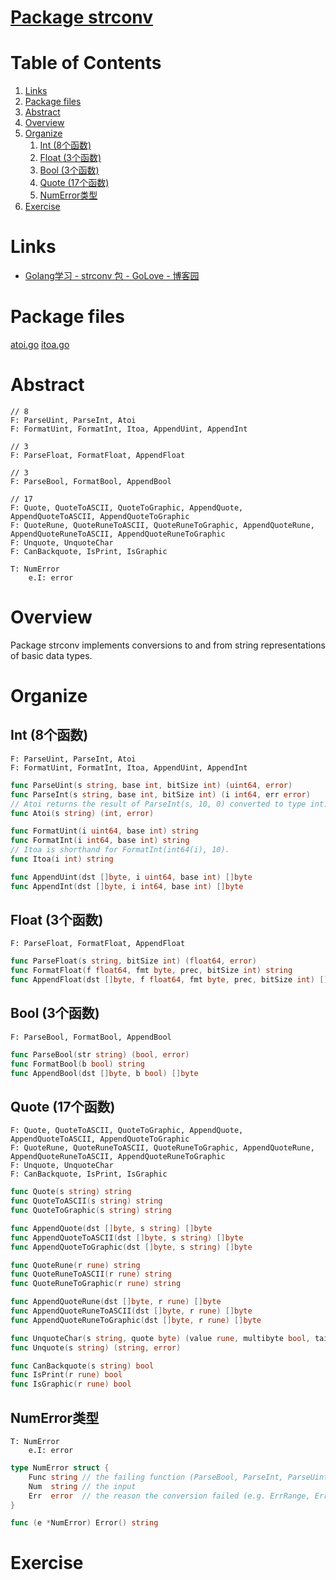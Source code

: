 # [Package strconv](https://golang.org/pkg/strconv/)

<!-- ToC start -->
# Table of Contents

1. [Links](#links)
1. [Package files](#package-files)
1. [Abstract](#abstract)
1. [Overview](#overview)
1. [Organize](#organize)
   1. [Int (8个函数)](#int-8个函数)
   1. [Float (3个函数)](#float-3个函数)
   1. [Bool (3个函数)](#bool-3个函数)
   1. [Quote (17个函数)](#quote-17个函数)
   1. [NumError类型](#numerror类型)
1. [Exercise](#exercise)
<!-- ToC end -->

# Links

* [Golang学习 - strconv 包 - GoLove - 博客园](https://www.cnblogs.com/golove/p/3262925.html)

# Package files

[atoi.go](https://golang.org/src/strconv/atoi.go) [itoa.go](https://golang.org/src/strconv/itoa.go)

# Abstract

```
// 8
F: ParseUint, ParseInt, Atoi
F: FormatUint, FormatInt, Itoa, AppendUint, AppendInt

// 3
F: ParseFloat, FormatFloat, AppendFloat

// 3
F: ParseBool, FormatBool, AppendBool

// 17
F: Quote, QuoteToASCII, QuoteToGraphic, AppendQuote, AppendQuoteToASCII, AppendQuoteToGraphic
F: QuoteRune, QuoteRuneToASCII, QuoteRuneToGraphic, AppendQuoteRune, AppendQuoteRuneToASCII, AppendQuoteRuneToGraphic
F: Unquote, UnquoteChar
F: CanBackquote, IsPrint, IsGraphic

T: NumError
    e.I: error
```

# Overview

Package strconv implements conversions to and from string representations of basic data types. 

# Organize

## Int (8个函数)

```
F: ParseUint, ParseInt, Atoi
F: FormatUint, FormatInt, Itoa, AppendUint, AppendInt
```

```go
func ParseUint(s string, base int, bitSize int) (uint64, error) 
func ParseInt(s string, base int, bitSize int) (i int64, err error)
// Atoi returns the result of ParseInt(s, 10, 0) converted to type int.
func Atoi(s string) (int, error) 

func FormatUint(i uint64, base int) string
func FormatInt(i int64, base int) string
// Itoa is shorthand for FormatInt(int64(i), 10).
func Itoa(i int) string 

func AppendUint(dst []byte, i uint64, base int) []byte
func AppendInt(dst []byte, i int64, base int) []byte
```

## Float (3个函数)

```
F: ParseFloat, FormatFloat, AppendFloat
```

```go
func ParseFloat(s string, bitSize int) (float64, error)
func FormatFloat(f float64, fmt byte, prec, bitSize int) string
func AppendFloat(dst []byte, f float64, fmt byte, prec, bitSize int) []byte
```

## Bool (3个函数)

```
F: ParseBool, FormatBool, AppendBool
```

```go
func ParseBool(str string) (bool, error) 
func FormatBool(b bool) string 
func AppendBool(dst []byte, b bool) []byte 
```

## Quote (17个函数)

```
F: Quote, QuoteToASCII, QuoteToGraphic, AppendQuote, AppendQuoteToASCII, AppendQuoteToGraphic
F: QuoteRune, QuoteRuneToASCII, QuoteRuneToGraphic, AppendQuoteRune, AppendQuoteRuneToASCII, AppendQuoteRuneToGraphic
F: Unquote, UnquoteChar
F: CanBackquote, IsPrint, IsGraphic
```

```go
func Quote(s string) string
func QuoteToASCII(s string) string
func QuoteToGraphic(s string) string

func AppendQuote(dst []byte, s string) []byte
func AppendQuoteToASCII(dst []byte, s string) []byte 
func AppendQuoteToGraphic(dst []byte, s string) []byte 

func QuoteRune(r rune) string 
func QuoteRuneToASCII(r rune) string
func QuoteRuneToGraphic(r rune) string

func AppendQuoteRune(dst []byte, r rune) []byte
func AppendQuoteRuneToASCII(dst []byte, r rune) []byte 
func AppendQuoteRuneToGraphic(dst []byte, r rune) []byte 

func UnquoteChar(s string, quote byte) (value rune, multibyte bool, tail string, err error)
func Unquote(s string) (string, error) 

func CanBackquote(s string) bool 
func IsPrint(r rune) bool
func IsGraphic(r rune) bool
```

## NumError类型

```
T: NumError
    e.I: error
```

```go
type NumError struct {
    Func string // the failing function (ParseBool, ParseInt, ParseUint, ParseFloat)
    Num  string // the input
    Err  error  // the reason the conversion failed (e.g. ErrRange, ErrSyntax, etc.)
}

func (e *NumError) Error() string 
```

# Exercise

